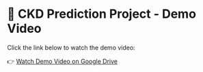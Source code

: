 # 🎥 CKD Prediction Project - Demo Video

Click the link below to watch the demo video:

👉 [Watch Demo Video on Google Drive](https://drive.google.com/file/d/167MyI1wuLH5Ea0p_Ip7Rwm0gjL3Jk9eq/view?usp=sharing)
